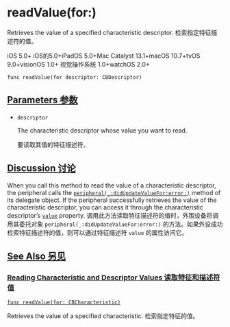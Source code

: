 # readValue(for:) 

Retrieves the value of a specified characteristic descriptor.
检索指定特征描述符的值。

iOS 5.0+ iOS的5.0+iPadOS 5.0+Mac Catalyst 13.1+macOS 10.7+tvOS 9.0+visionOS 1.0+ 视觉操作系统 1.0+watchOS 2.0+

```
func readValue(for descriptor: CBDescriptor)
```



## [Parameters 参数](https://developer.apple.com/documentation/corebluetooth/cbperipheral/readvalue(for:)-91hhp#parameters)

- `descriptor`

  The characteristic descriptor whose value you want to read. 

  要读取其值的特征描述符。



## [Discussion 讨论](https://developer.apple.com/documentation/corebluetooth/cbperipheral/readvalue(for:)-91hhp#Discussion)

When you call this method to read the value of a characteristic descriptor, the peripheral calls the [`peripheral(_:didUpdateValueFor:error:)`](https://developer.apple.com/documentation/corebluetooth/cbperipheraldelegate/peripheral(_:didupdatevaluefor:error:)-1t3wm) method of its delegate object. If the peripheral successfully retrieves the value of the characteristic descriptor, you can access it through the characteristic descriptor’s [`value`](https://developer.apple.com/documentation/corebluetooth/cbdescriptor/value) property.
调用此方法读取特征描述符的值时，外围设备将调用其委托对象 `peripheral(_:didUpdateValueFor:error:)` 的方法。如果外设成功检索特征描述符的值，则可以通过特征描述符 `value` 的属性访问它。



## [See Also 另见](https://developer.apple.com/documentation/corebluetooth/cbperipheral/readvalue(for:)-91hhp#see-also)

### [Reading Characteristic and Descriptor Values 读取特征和描述符值](https://developer.apple.com/documentation/corebluetooth/cbperipheral/readvalue(for:)-91hhp#Reading-Characteristic-and-Descriptor-Values)

[`func readValue(for: CBCharacteristic)`](https://developer.apple.com/documentation/corebluetooth/cbperipheral/readvalue(for:)-6u2kr)

Retrieves the value of a specified characteristic.
检索指定特征的值。
